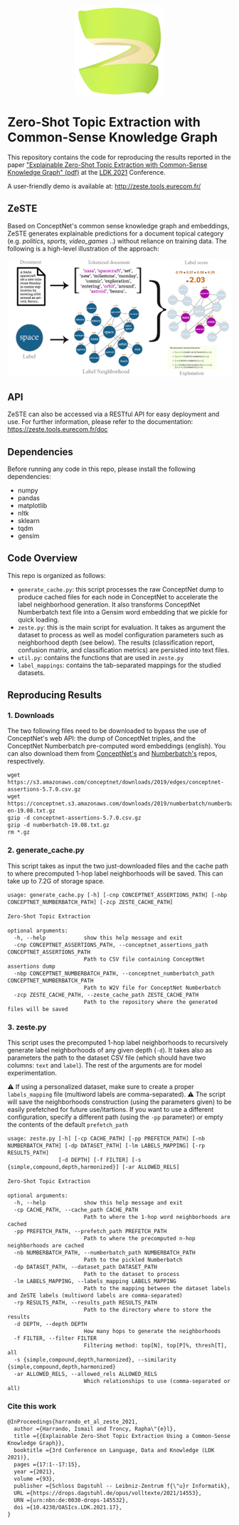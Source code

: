 <div align="center"><img src="UI/images/zeste_logo.png" width="200"></div>

# Zero-Shot Topic Extraction with Common-Sense Knowledge Graph

This repository contains the code for reproducing the results reported in the paper ["Explainable Zero-Shot Topic Extraction with Common-Sense Knowledge Graph" (pdf)](https://drops.dagstuhl.de/opus/volltexte/2021/14553/pdf/OASIcs-LDK-2021-17.pdf) at the [LDK 2021](http://2021.ldk-conf.org/)  Conference.

A user-friendly demo is available at: http://zeste.tools.eurecom.fr/

## ZeSTE
Based on ConceptNet's common sense knowledge graph and embeddings, ZeSTE generates explainable predictions for a document topical category (e.g. _politics_, _sports_, _video_games_ ..) without reliance on training data. 
The following is a high-level illustration of the approach:

<div align="center"><img src="UI/images/zeste_pipeline.png"></div>


## API
ZeSTE can also be accessed via a RESTful API for easy deployment and use.
For further information, please refer to the documentation: https://zeste.tools.eurecom.fr/doc

## Dependencies
Before running any code in this repo, please install the following dependencies:
* numpy
* pandas 
* matplotlib
* nltk
* sklearn
* tqdm
* gensim


## Code Overview
This repo is organized as follows:
* `generate_cache.py`: this script processes the raw ConceptNet dump to produce cached files for each node in ConceptNet to accelerate the label neighborhood generation. It also transforms ConceptNet Numberbatch text file into a Gensim word embedding that we pickle for quick loading.
* `zeste.py`: this is the main script for evaluation. It takes as argument the dataset to process as well as model configuration parameters such as neighborhood depth (see below). The results (classification report, confusion matrix, and classification metrics) are persisted into text files.
* `util.py`: contains the functions that are used in `zeste.py`
* `label_mappings`: contains the tab-separated mappings for the studied datasets.

## Reproducing Results
### 1. Downloads
The two following files need to be downloaded to bypass the use of ConceptNet's web API: the dump of ConceptNet triples, and the ConceptNet Numberbatch pre-computed word embeddings (english). You can also download them from [ConceptNet's](https://github.com/commonsense/conceptnet5/wiki/Downloads) and [Numberbatch's](https://github.com/commonsense/conceptnet-numberbatch) repos, respectively.
```
wget https://s3.amazonaws.com/conceptnet/downloads/2019/edges/conceptnet-assertions-5.7.0.csv.gz
wget https://conceptnet.s3.amazonaws.com/downloads/2019/numberbatch/numberbatch-en-19.08.txt.gz
gzip -d conceptnet-assertions-5.7.0.csv.gz
gzip -d numberbatch-19.08.txt.gz
rm *.gz
```

### 2. generate_cache.py
This script takes as input the two just-downloaded files and the cache path to where precomputed 1-hop label neighborhoods will be saved. This can take up to 7.2G of storage space.
```
usage: generate_cache.py [-h] [-cnp CONCEPTNET_ASSERTIONS_PATH] [-nbp CONCEPTNET_NUMBERBATCH_PATH] [-zcp ZESTE_CACHE_PATH]

Zero-Shot Topic Extraction

optional arguments:
  -h, --help            show this help message and exit
  -cnp CONCEPTNET_ASSERTIONS_PATH, --conceptnet_assertions_path CONCEPTNET_ASSERTIONS_PATH
                        Path to CSV file containing ConceptNet assertions dump
  -nbp CONCEPTNET_NUMBERBATCH_PATH, --conceptnet_numberbatch_path CONCEPTNET_NUMBERBATCH_PATH
                        Path to W2V file for ConceptNet Numberbatch
  -zcp ZESTE_CACHE_PATH, --zeste_cache_path ZESTE_CACHE_PATH
                        Path to the repository where the generated files will be saved
```


### 3. zeste.py
This script uses the precomputed 1-hop label neighborhoods to recursively generate label neighborhoods of any given depth (`-d`). It takes also as parameters the path to the dataset CSV file (which should have two columns: `text` and `label`). The rest of the arguments are for model experimentation. 

⚠️ If using a personalized dataset, make sure to create a proper `labels_mapping` file (multiword labels are comma-separated).
⚠️ The script will save the neighborhoods construction (using the parameters given) to be easily prefetched for future use/itartions. If you want to use a different configuration, specify a different path (using the `-pp` parameter) or empty the contents of the default `prefetch_path`

```
usage: zeste.py [-h] [-cp CACHE_PATH] [-pp PREFETCH_PATH] [-nb NUMBERBATCH_PATH] [-dp DATASET_PATH] [-lm LABELS_MAPPING] [-rp RESULTS_PATH]
                [-d DEPTH] [-f FILTER] [-s {simple,compound,depth,harmonized}] [-ar ALLOWED_RELS]

Zero-Shot Topic Extraction

optional arguments:
  -h, --help            show this help message and exit
  -cp CACHE_PATH, --cache_path CACHE_PATH
                        Path to where the 1-hop word neighborhoods are cached
  -pp PREFETCH_PATH, --prefetch_path PREFETCH_PATH
                        Path to where the precomputed n-hop neighborhoods are cached
  -nb NUMBERBATCH_PATH, --numberbatch_path NUMBERBATCH_PATH
                        Path to the pickled Numberbatch
  -dp DATASET_PATH, --dataset_path DATASET_PATH
                        Path to the dataset to process
  -lm LABELS_MAPPING, --labels_mapping LABELS_MAPPING
                        Path to the mapping between the dataset labels and ZeSTE labels (multiword labels are comma-separated)
  -rp RESULTS_PATH, --results_path RESULTS_PATH
                        Path to the directory where to store the results
  -d DEPTH, --depth DEPTH
                        How many hops to generate the neighborhoods
  -f FILTER, --filter FILTER
                        Filtering method: top[N], top[P]%, thresh[T], all
  -s {simple,compound,depth,harmonized}, --similarity {simple,compound,depth,harmonized}
  -ar ALLOWED_RELS, --allowed_rels ALLOWED_RELS
                        Which relationships to use (comma-separated or all)
```

### Cite this work
```
@InProceedings{harrando_et_al_zeste_2021,
  author ={Harrando, Ismail and Troncy, Rapha\"{e}l},
  title ={{Explainable Zero-Shot Topic Extraction Using a Common-Sense Knowledge Graph}},
  booktitle ={3rd Conference on Language, Data and Knowledge (LDK 2021)},
  pages ={17:1--17:15},
  year ={2021},
  volume ={93},
  publisher ={Schloss Dagstuhl -- Leibniz-Zentrum f{\"u}r Informatik},
  URL ={https://drops.dagstuhl.de/opus/volltexte/2021/14553},
  URN ={urn:nbn:de:0030-drops-145532},
  doi ={10.4230/OASIcs.LDK.2021.17},
}
```
